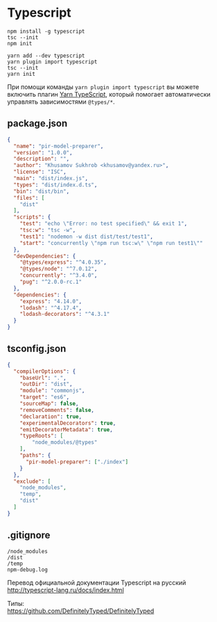 Typescript
==========

```
npm install -g typescript
tsc --init
npm init
```

```
yarn add --dev typescript
yarn plugin import typescript
tsc --init
yarn init
```

При помощи команды `yarn plugin import typescript` вы можете включить плагин [Yarn TypeScript][plugin-typescript], 
который помогает автоматически управлять зависимостями `@types/*`.

[plugin-typescript]: https://github.com/yarnpkg/berry/tree/master/packages/plugin-typescript

package.json
------------

```json
{
  "name": "pir-model-preparer",
  "version": "1.0.0",
  "description": "",
  "author": "Khusamov Sukhrob <khusamov@yandex.ru>",
  "license": "ISC",
  "main": "dist/index.js",
  "types": "dist/index.d.ts",
  "bin": "dist/bin",
  "files": [
    "dist"
  ],
  "scripts": {
    "test": "echo \"Error: no test specified\" && exit 1",
    "tsc:w": "tsc -w",
    "test1": "nodemon -w dist dist/test/test1",
    "start": "concurrently \"npm run tsc:w\" \"npm run test1\""
  },
  "devDependencies": {
    "@types/express": "^4.0.35",
    "@types/node": "^7.0.12",
    "concurrently": "^3.4.0",
    "pug": "^2.0.0-rc.1"
  },
  "dependencies": {
    "express": "4.14.0",
    "lodash": "^4.17.4",
    "lodash-decorators": "^4.3.1"
  }
}
```

tsconfig.json
-------------

```json
{
  "compilerOptions": {
    "baseUrl": ".",
    "outDir": "dist",
    "module": "commonjs",
    "target": "es6",
    "sourceMap": false,
    "removeComments": false,
    "declaration": true,
    "experimentalDecorators": true,
    "emitDecoratorMetadata": true,
    "typeRoots": [
        "node_modules/@types"
    ],
    "paths": {
      "pir-model-preparer": ["./index"]
    }
  },
  "exclude": [
    "node_modules",
    "temp",
    "dist"
  ]
}
```

.gitignore
----------

```
/node_modules
/dist
/temp
npm-debug.log
```

Перевод официальной документации Typescript на русский  
http://typescript-lang.ru/docs/index.html

Типы:  
https://github.com/DefinitelyTyped/DefinitelyTyped
